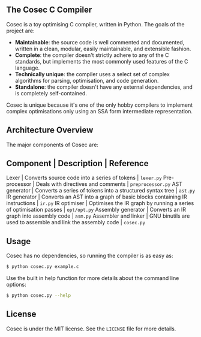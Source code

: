 
The Cosec C Compiler
--------------------

Cosec is a toy optimising C compiler, written in Python. The goals of 
the project are:

* **Maintainable**: the source code is well commented and documented, 
written in a clean, modular, easily maintainable, and extensible 
fashion.
* **Complete**: the compiler doesn't strictly adhere to any of the C 
standards, but implements the most commonly used features of the C 
language.
* **Technically unique**: the compiler uses a select set of complex 
algorithms for parsing, optimisation, and code generation.
* **Standalone**: the compiler doesn't have any external dependencies,
and is completely self-contained.

Cosec is unique because it's one of the only hobby compilers to 
implement complex optimisations only using an SSA form intermediate 
representation.

## Architecture Overview

The major components of Cosec are:

Component | Description | Reference
-----------------------------------
Lexer | Converts source code into a series of tokens | `lexer.py`
Pre-processor | Deals with directives and comments | `preprocessor.py`
AST generator | Converts a series of tokens into a structured syntax tree | `ast.py`
IR generator | Converts an AST into a graph of basic blocks containing IR instructions | `ir.py`
IR optimiser | Optimises the IR graph by running a series of optimisation passes | `opt/opt.py`
Assembly generator | Converts an IR graph into assembly code | `asm.py`
Assembler and linker | GNU binutils are used to assemble and link the assembly code | `cosec.py`

## Usage

Cosec has no dependencies, so running the compiler is as easy as:

```bash
$ python cosec.py example.c
```

Use the built in help function for more details about the command line
options:

```bash
$ python cosec.py --help
```

## License

Cosec is under the MIT license. See the `LICENSE` file for more 
details.
